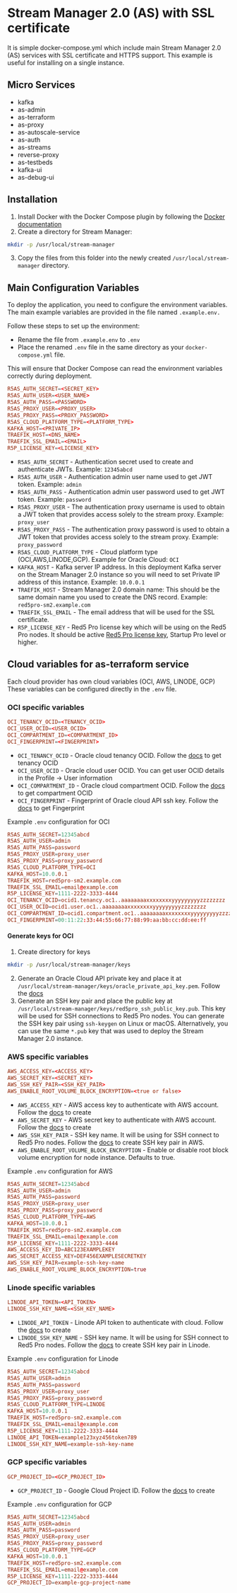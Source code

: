 # Stream Manager 2.0 (AS) with SSL certificate

It is simple docker-compose.yml which include main Stream Manager 2.0 (AS) services with SSL certificate and HTTPS support.
This example is useful for installing on a single instance.

## Micro Services

* kafka
* as-admin
* as-terraform
* as-proxy
* as-autoscale-service
* as-auth
* as-streams
* reverse-proxy
* as-testbeds
* kafka-ui
* as-debug-ui

## Installation

1. Install Docker with the Docker Compose plugin by following the [Docker documentation](https://docs.docker.com/engine/install/ubuntu/)
2. Create a directory for Stream Manager:

```bash
mkdir -p /usr/local/stream-manager
```

3. Copy the files from this folder into the newly created `/usr/local/stream-manager` directory.

## Main Configuration Variables

To deploy the application, you need to configure the environment variables. The main example variables are provided in the file named `.example.env.`  

Follow these steps to set up the environment:

* Rename the file from `.example.env` to `.env`
* Place the renamed `.env` file in the same directory as your `docker-compose.yml` file.

This will ensure that Docker Compose can read the environment variables correctly during deployment.

```conf
R5AS_AUTH_SECRET=<SECRET_KEY>
R5AS_AUTH_USER=<USER_NAME>
R5AS_AUTH_PASS=<PASSWORD>
R5AS_PROXY_USER=<PROXY_USER>
R5AS_PROXY_PASS=<PROXY_PASSWORD>
R5AS_CLOUD_PLATFORM_TYPE=<PLATFORM_TYPE>
KAFKA_HOST=<PRIVATE_IP>
TRAEFIK_HOST=<DNS_NAME>
TRAEFIK_SSL_EMAIL=<EMAIL>
R5P_LICENSE_KEY=<LICENSE_KEY>
```

* `R5AS_AUTH_SECRET` - Authentication secret used to create and authenticate JWTs. Example: `12345abcd`
* `R5AS_AUTH_USER` - Authentication admin user name used to get JWT token. Example: `admin`
* `R5AS_AUTH_PASS` - Authentication admin user password used to get JWT token. Example: `password`
* `R5AS_PROXY_USER` - The authentication proxy username is used to obtain a JWT token that provides access solely to the stream proxy. Example: `proxy_user`
* `R5AS_PROXY_PASS` - The authentication proxy password is used to obtain a JWT token that provides access solely to the stream proxy. Example: `proxy_password`
* `R5AS_CLOUD_PLATFORM_TYPE` - Cloud platform type (OCI,AWS,LINODE,GCP). Example for Oracle Cloud: `OCI`
* `KAFKA_HOST` - Kafka server IP address. In this deployment Kafka server on the Stream Manager 2.0 instance so you will need to set Private IP address of this instance. Example: `10.0.0.1`
* `TRAEFIK_HOST` - Stream Manager 2.0 domain name: This should be the same domain name you used to create the DNS record. Example: `red5pro-sm2.example.com`
* `TRAEFIK_SSL_EMAIL` - The email address that will be used for the SSL certificate.
* `R5P_LICENSE_KEY` - Red5 Pro license key which will be using on the Red5 Pro nodes. It should be active [Red5 Pro license key](https://account.red5.net/overview), Startup Pro level or higher.

## Cloud variables for as-terraform service

Each cloud provider has own cloud variables (OCI, AWS, LINODE, GCP)  
These variables can be configured directly in the `.env` file.

### OCI specific variables

```conf
OCI_TENANCY_OCID=<TENANCY_OCID>
OCI_USER_OCID=<USER_OCID>
OCI_COMPARTMENT_ID=<COMPARTMENT_ID>
OCI_FINGERPRINT=<FINGERPRINT>
```

* `OCI_TENANCY_OCID` - Oracle cloud tenancy OCID. Follow the [docs](https://docs.oracle.com/en-us/iaas/Content/Identity/tenancy/managingtenancy.htm) to get tenancy OCID
* `OCI_USER_OCID` - Oracle cloud user OCID. You can get user OCID details in the Profile → User information
* `OCI_COMPARTMENT_ID` - Oracle cloud compartment OCID. Follow the [docs](https://docs.oracle.com/en-us/iaas/Content/GSG/Tasks/contactingsupport_topic-Locating_Oracle_Cloud_Infrastructure_IDs.htm#Finding_the_OCID_of_a_Compartment) to get compartment OCID
* `OCI_FINGERPRINT` - Fingerprint of Oracle cloud API ssh key. Follow the [docs](https://docs.oracle.com/en-us/iaas/Content/API/Concepts/apisigningkey.htm#two) to get Fingerprint

Example `.env` configuration for OCI

```conf
R5AS_AUTH_SECRET=12345abcd
R5AS_AUTH_USER=admin
R5AS_AUTH_PASS=password
R5AS_PROXY_USER=proxy_user
R5AS_PROXY_PASS=proxy_password
R5AS_CLOUD_PLATFORM_TYPE=OCI
KAFKA_HOST=10.0.0.1
TRAEFIK_HOST=red5pro-sm2.example.com
TRAEFIK_SSL_EMAIL=email@example.com
R5P_LICENSE_KEY=1111-2222-3333-4444
OCI_TENANCY_OCID=ocid1.tenancy.oc1..aaaaaaaaxxxxxxxxyyyyyyyyyzzzzzzzz
OCI_USER_OCID=ocid1.user.oc1..aaaaaaaaxxxxxxxxyyyyyyyyyzzzzzzzz
OCI_COMPARTMENT_ID=ocid1.compartment.oc1..aaaaaaaaxxxxxxxxyyyyyyyyyzzzzzzzz
OCI_FINGERPRINT=00:11:22:33:44:55:66:77:88:99:aa:bb:cc:dd:ee:ff
```

#### Generate keys for OCI

1. Create directory for keys

```bash
mkdir -p /usr/local/stream-manager/keys
```

2. Generate an Oracle Cloud API private key and place it at `/usr/local/stream-manager/keys/oracle_private_api_key.pem`. Follow the [docs](https://docs.oracle.com/en-us/iaas/Content/API/Concepts/apisigningkey.htm#two)
3. Generate an SSH key pair and place the public key at `/usr/local/stream-manager/keys/red5pro_ssh_public_key.pub`. This key will be used for SSH connections to Red5 Pro nodes. You can generate the SSH key pair using `ssh-keygen` on Linux or macOS. Alternatively, you can use the same `*.pub` key that was used to deploy the Stream Manager 2.0 instance.

### AWS specific variables

```conf
AWS_ACCESS_KEY=<ACCESS_KEY>
AWS_SECRET_KEY=<SECRET_KEY>
AWS_SSH_KEY_PAIR=<SSH_KEY_PAIR>
AWS_ENABLE_ROOT_VOLUME_BLOCK_ENCRYPTION=<true or false>
```

* `AWS_ACCESS_KEY` - AWS access key to authenticate with AWS account. Follow the [docs](https://docs.aws.amazon.com/IAM/latest/UserGuide/id_credentials_access-keys.html) to create
* `AWS_SECRET_KEY` - AWS secret key to authenticate with AWS account. Follow the [docs](https://docs.aws.amazon.com/IAM/latest/UserGuide/id_credentials_access-keys.html) to create
* `AWS_SSH_KEY_PAIR` - SSH key name. It will be using for SSH connect to Red5 Pro nodes. Follow the [docs](https://docs.aws.amazon.com/AWSEC2/latest/UserGuide/create-key-pairs.html) to create SSH key pair in AWS.
* `AWS_ENABLE_ROOT_VOLUME_BLOCK_ENCRYPTION` - Enable or disable root block volume encryption for node instance. Defaults to true.

Example `.env` configuration for AWS

```conf
R5AS_AUTH_SECRET=12345abcd
R5AS_AUTH_USER=admin
R5AS_AUTH_PASS=password
R5AS_PROXY_USER=proxy_user
R5AS_PROXY_PASS=proxy_password
R5AS_CLOUD_PLATFORM_TYPE=AWS
KAFKA_HOST=10.0.0.1
TRAEFIK_HOST=red5pro-sm2.example.com
TRAEFIK_SSL_EMAIL=email@example.com
R5P_LICENSE_KEY=1111-2222-3333-4444
AWS_ACCESS_KEY_ID=ABC123EXAMPLEKEY
AWS_SECRET_ACCESS_KEY=DEF456EXAMPLESECRETKEY
AWS_SSH_KEY_PAIR=example-ssh-key-name
AWS_ENABLE_ROOT_VOLUME_BLOCK_ENCRYPTION=true
```

### Linode specific variables

```conf
LINODE_API_TOKEN=<API_TOKEN>
LINODE_SSH_KEY_NAME=<SSH_KEY_NAME>
```

* `LINODE_API_TOKEN` - Linode API token to authenticate with cloud. Follow the [docs](https://cloud.linode.com/profile/tokens) to create
* `LINODE_SSH_KEY_NAME` - SSH key name. It will be using for SSH connect to Red5 Pro nodes. Follow the [docs](https://techdocs.akamai.com/cloud-computing/docs/manage-ssh-keys) to create SSH key pair in Linode.

Example `.env` configuration for Linode

```conf
R5AS_AUTH_SECRET=12345abcd
R5AS_AUTH_USER=admin
R5AS_AUTH_PASS=password
R5AS_PROXY_USER=proxy_user
R5AS_PROXY_PASS=proxy_password
R5AS_CLOUD_PLATFORM_TYPE=LINODE
KAFKA_HOST=10.0.0.1
TRAEFIK_HOST=red5pro-sm2.example.com
TRAEFIK_SSL_EMAIL=email@example.com
R5P_LICENSE_KEY=1111-2222-3333-4444
LINODE_API_TOKEN=example123xyz456token789
LINODE_SSH_KEY_NAME=example-ssh-key-name
```

### GCP specific variables

```conf
GCP_PROJECT_ID=<GCP_PROJECT_ID>
```

* `GCP_PROJECT_ID` - Google Cloud Project ID. Follow the [docs](https://support.google.com/googleapi/answer/7014113?hl=en) to create

Example `.env` configuration for GCP

```conf
R5AS_AUTH_SECRET=12345abcd
R5AS_AUTH_USER=admin
R5AS_AUTH_PASS=password
R5AS_PROXY_USER=proxy_user
R5AS_PROXY_PASS=proxy_password
R5AS_CLOUD_PLATFORM_TYPE=GCP
KAFKA_HOST=10.0.0.1
TRAEFIK_HOST=red5pro-sm2.example.com
TRAEFIK_SSL_EMAIL=email@example.com
R5P_LICENSE_KEY=1111-2222-3333-4444
GCP_PROJECT_ID=example-gcp-project-name
```
